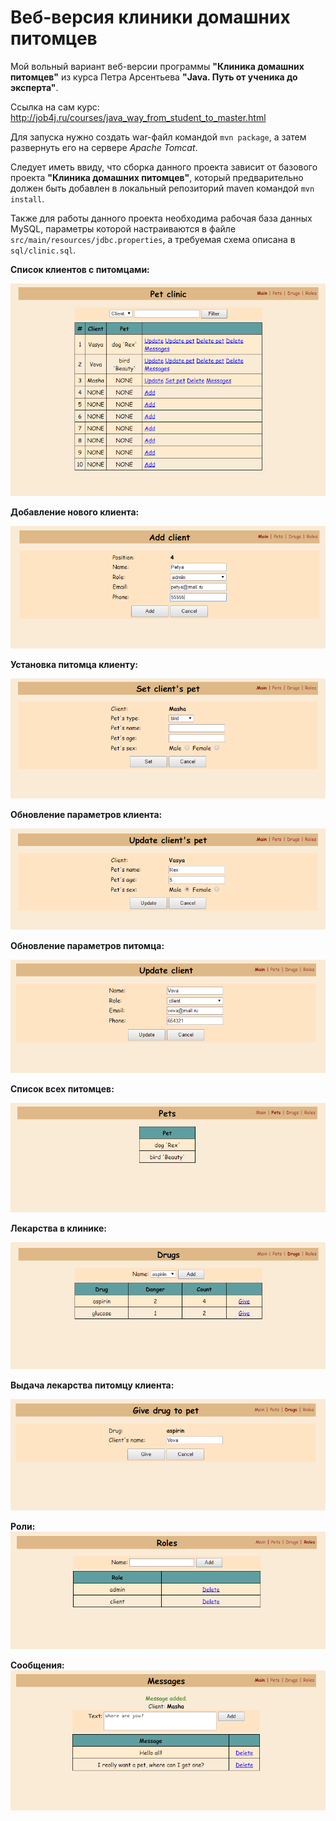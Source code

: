 # Веб-версия клиники домашних питомцев

Мой вольный вариант веб-версии программы **"Клиника домашних питомцев"** из курса Петра Арсентьева
**"Java. Путь от ученика до эксперта"**.

Ссылка на сам курс: http://job4j.ru/courses/java_way_from_student_to_master.html

Для запуска нужно создать war-файл командой `mvn package`, а затем развернуть его на сервере *Apache Tomcat*.

Следует иметь ввиду, что сборка данного проекта зависит от базового проекта **"Клиника домашних питомцев"**, который
предварительно должен быть добавлен в локальный репозиторий maven командой `mvn install`.

Также для работы данного проекта необходима рабочая база данных MySQL, параметры которой настраиваются в файле
`src/main/resources/jdbc.properties`, а требуемая схема описана в `sql/clinic.sql`.

**Список клиентов с питомцами:**

![Screenshot](img/screenshot.png)

**Добавление нового клиента:**

![Screenshot](img/screenshot2.png)

**Установка питомца клиенту:**

![Screenshot](img/screenshot3.png)

**Обновление параметров клиента:**

![Screenshot](img/screenshot4.png)

**Обновление параметров питомца:**

![Screenshot](img/screenshot5.png)

**Список всех питомцев:**

![Screenshot](img/screenshot6.png)

**Лекарства в клинике:**

![Screenshot](img/screenshot7.png)

**Выдача лекарства питомцу клиента:**

![Screenshot](img/screenshot8.png)

**Роли:**
![Screenshot](img/screenshot9.png)

**Сообщения:**
![Screenshot](img/screenshot10.png)